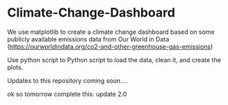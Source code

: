 # Climate-Change-Dashboard

We use matplotlib to create a climate change dashboard based on some publicly available emissions data from Our World in Data (https://ourworldindata.org/co2-and-other-greenhouse-gas-emissions)

Use python script to Python script to load the data, clean it, and create the plots.

Updates to this repository coming soon....


ok so tomorrow complete this: 
update 2.0
